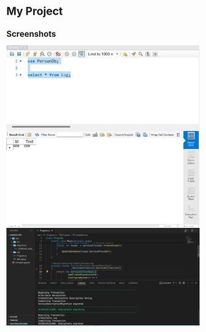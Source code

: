 # My Project

## Screenshots

![Screenshot 2024-05-25 174930](Screenshot%202024-05-25%20174930.png)
![Screenshot 2024-05-25 174914](Screenshot%202024-05-25%20174914.png)
